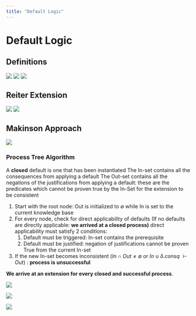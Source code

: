 ```yaml
---
title: "Default Logic"
---
```

# Default Logic
## Definitions
![](https://i.imgur.com/m6Vb0UF.png)
![](https://i.imgur.com/6mLLFN7.png)
![](https://i.imgur.com/1SGoodm.png)

## Reiter Extension
![](https://i.imgur.com/awvYPHM.png)
![](https://i.imgur.com/IR3xxOj.png)

## Makinson Approach
![](https://i.imgur.com/KMzHeSh.png)

### Process Tree Algorithm
A __closed__ default is one that has been instantiated
The In-set contains all the consequences from applying a default
The Out-set contains all the negations of the justifications from applying a default: these are the predicates which cannot be proven true by the In-Set for the extension to be consistent

1. Start with the root node: Out is initialized to $\emptyset$ while In is set to the current knowledge base
2. For every node, check for direct applicability of defaults (If no defaults are directly applicable: __we arrived at a closed process)__ direct applicability must satisfy 2 conditions:
	1. Default must be triggered: In-set contains the prerequisite
	2. Default must be justified: negation of justifications cannot be proven True from the current In-set
4. If the new In-set becomes inconsistent ($In \cap Out \neq \emptyset$ or $In\cup \delta .consq \ \vdash Out$) : __process is unsuccessful__

__We arrive at an extension for every closed and successful process__.

![](https://i.imgur.com/ZjJAXQC.png)

![](https://i.imgur.com/QpFdmBM.png)

![](https://i.imgur.com/7UDQGXx.png)
